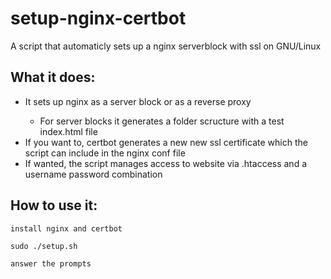 # setup-nginx-certbot
A script that automaticly sets up a nginx serverblock with ssl on GNU/Linux
## What it does:
<ul>
	<li>It sets up nginx as a server block or as a reverse proxy</li>
	<ul>
		<li>For server blocks it generates a folder scructure with a test index.html file</li>
	</ul>	
	<li>If you want to, certbot generates a new new ssl certificate which the script can include in the nginx conf file</li>
	<li>If wanted, the script manages access to website via .htaccess and a username password combination</li>
</ul>

## How to use it:

```
install nginx and certbot
```
```
sudo ./setup.sh
```
```
answer the prompts
```
